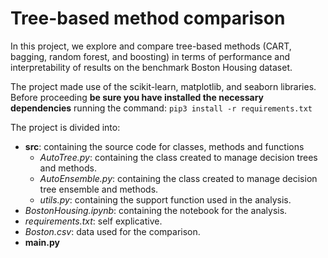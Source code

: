 # Tree-based method comparison

In this project, we explore and compare tree-based methods (CART, bagging, random forest, and boosting) in terms of performance and interpretability of results on the benchmark Boston Housing dataset.

The project made use of the scikit-learn, matplotlib, and seaborn libraries.
Before proceeding **be sure you have installed the necessary dependencies** running the command:
`pip3 install -r requirements.txt`


The project is divided into:
- **src**: containing the source code for classes, methods and functions
   - *AutoTree.py*: containing the class created to manage decision trees and methods.
   - *AutoEnsemble.py*: containing the class created to manage decision tree ensemble and methods.
   - *utils.py*: containing the support function used in the analysis.
- _BostonHousing.ipynb_: containing the notebook for the analysis.
- _requirements.txt_: self explicative.
- _Boston.csv_: data used for the comparison.
- **main.py**
 
